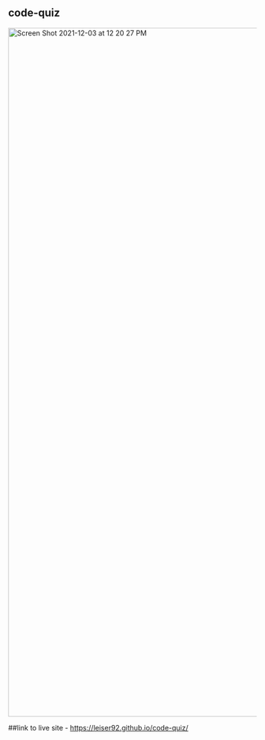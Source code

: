 ## code-quiz
<img width="1397" alt="Screen Shot 2021-12-03 at 12 20 27 PM" src="https://user-images.githubusercontent.com/86743755/144664670-5068134a-7b07-4447-b318-e3f45e25c562.png">


##link to live site - https://leiser92.github.io/code-quiz/
